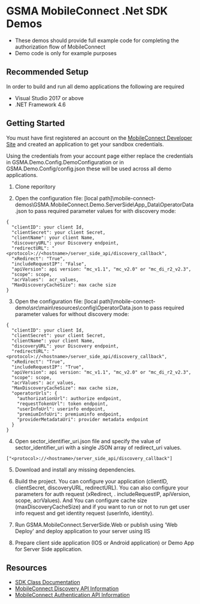 # GSMA MobileConnect .Net SDK Demos

- These demos should provide full example code for completing the authorization flow of MobileConnect
- Demo code is only for example purposes



## Recommended Setup

In order to build and run all demo applications the following are required

- Visual Studio 2017 or above
- .NET Framework 4.6

## Getting Started

You must have first registered an account on the [MobileConnect Developer Site](https://developer.mobileconnect.io) and created an application to get your sandbox credentials.

Using the credentials from your account page either replace the credentials in GSMA.Demo.Config.DemoConfiguration or in GSMA.Demo.Config/config.json these will be used across all demo applications.

1. Clone reporitory

2. Open the configuration file: [local path]\mobile-connect-demos\GSMA.MobileConnect.Demo.ServerSide\App_Data\OperatorData.json to pass required parameter values for with discovery mode:

```posh
{
  "clientID": your client Id,
  "clientSecret": your client Secret,
  "clientName": your client Name,
  "discoveryURL": your Discovery endpoint,
  "redirectURL": "<protocol>://<hostname>/server_side_api/discovery_callback",
  "xRedirect": "True",
  "includeRequestIP": "False",
  "apiVersion": api version: "mc_v1.1", "mc_v2.0" or "mc_di_r2_v2.3",
  "scope": scope,
  "acrValues":  acr_values,
  "MaxDiscoveryCacheSize": max cache size
}
```

3. Open the configuration file: [local path]\mobile-connect-demo\src\main\resources\config\OperatorData.json to pass required parameter values for without discovery mode:
```posh
{
  "clientID": your client Id,
  "clientSecret": your client Secret,
  "clientName": your client Name,
  "discoveryURL": your Discovery endpoint,
  "redirectURL": "<protocol>://<hostname>/server_side_api/discovery_callback",
  "xRedirect": "True",
  "includeRequestIP": "True",
  "apiVersion": api version: "mc_v1.1", "mc_v2.0" or "mc_di_r2_v2.3",
  "scope": scope,
  "acrValues": acr_values,
  "MaxDiscoveryCacheSize": max cache size,
  "operatorUrls": {
    "authorizationUrl": authorize endpoint,
    "requestTokenUrl": token endpoint,
    "userInfoUrl": userinfo endpoint,
    "premiumInfoUri": premiuminfo endpoint,
    "providerMetadataUri": provider metadata endpoint
  }
}
```

4. Open sector_identifier_uri.json file and specify the value of sector_identifier_uri with a single JSON array of redirect_uri values.
```posh
["<protocol>://<hostname>/server_side_api/discovery_callback"]
```

5. Download and install any missing dependencies.

6. Build the project. You can configure your application (clientID, clientSecret, discoveryURL, redirectURL). You can also configure your parameters for auth request (xRedirect, . includeRequestIP, apiVersion, scope, acrValues). And You can configure cache size (maxDiscoveryCacheSize) and if you want to run or not to run get user info request and get identity request (userInfo, identity).

7. Run GSMA.MobileConnect.ServerSide.Web or publish using 'Web Deploy' and deploy application to your server using IIS

8. Prepare client side application (IOS or Android application) or Demo App for Server Side application.


## Resources

- [SDK Class Documentation](../docs/README.md)
- [MobileConnect Discovery API Information](https://developer.mobileconnect.io/content/discovery-api-0)
- [MobileConnect Authentication API Information](https://developer.mobileconnect.io/content/mobile-connect-api)
